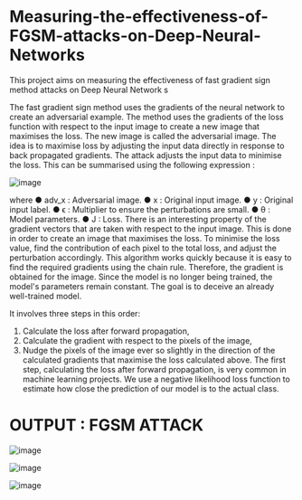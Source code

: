 # Measuring-the-effectiveness-of-FGSM-attacks-on-Deep-Neural-Networks
This project aims on measuring the effectiveness of fast gradient sign method attacks on Deep Neural Network s

The  fast  gradient  sign  method  uses  the  gradients  of  the  neural  network  to 
create  an  adversarial  example.  The  method  uses  the  gradients  of  the  loss 
function  with  respect  to  the  input  image  to  create  a  new  image  that 
maximises the loss. The new image is called the adversarial image. 
The  idea  is  to  maximise  loss  by  adjusting  the  input  data  directly  in  response  to 
back  propagated  gradients.  The  attack  adjusts  the  input  data  to  minimise  the 
loss. 
This can be summarised using the following expression :

![image](https://github.com/ssg1210/Measuring-the-effectiveness-of-FGSM-attacks-on-Deep-Neural-Networks/assets/167916988/4e35c9d4-5ce5-4096-b6cc-e7b3eecbadda)

where 
●  adv_x : Adversarial image. 
●  x : Original input image. 
●  y : Original input label. 
●  ϵ : Multiplier to ensure the perturbations are small. 
●  θ : Model parameters. 
●  J : Loss. 
There  is  an  interesting  property  of  the  gradient  vectors  that  are  taken  with 
respect  to  the  input  image.  This  is  done  in  order  to  create  an  image  that 
maximises  the  loss.  To  minimise  the  loss  value,  find  the  contribution  of  each 
pixel  to  the  total  loss,  and  adjust  the  perturbation  accordingly.  This  algorithm 
works  quickly  because  it  is  easy  to  find  the  required  gradients  using  the  chain 
rule.  Therefore,  the  gradient  is  obtained  for  the  image.  Since  the  model  is  no 
longer  being  trained,  the  model's  parameters  remain  constant.  The  goal  is  to 
deceive an already well-trained model.

It involves three steps in this order: 
1.  Calculate the loss after forward propagation, 
2.  Calculate the gradient with respect to the pixels of the image, 
3.  Nudge  the  pixels  of  the  image  ever  so  slightly  in  the  direction  of  the 
calculated gradients that maximise the loss calculated above. 
The  first  step,  calculating  the  loss  after  forward  propagation,  is  very  common 
in  machine  learning  projects.  We  use  a  negative  likelihood  loss  function  to 
estimate how close the prediction of our model is to the actual class.

# OUTPUT : FGSM ATTACK

![image](https://github.com/ssg1210/Measuring-the-effectiveness-of-FGSM-attacks-on-Deep-Neural-Networks/assets/167916988/77bb9027-e9c5-429f-976e-46462216eb84)

![image](https://github.com/ssg1210/Measuring-the-effectiveness-of-FGSM-attacks-on-Deep-Neural-Networks/assets/167916988/2243987c-530b-409d-929e-7ff2943dbf82)

![image](https://github.com/ssg1210/Measuring-the-effectiveness-of-FGSM-attacks-on-Deep-Neural-Networks/assets/167916988/b39b7a6e-8818-4197-9e56-e38a67f9d2fe)


